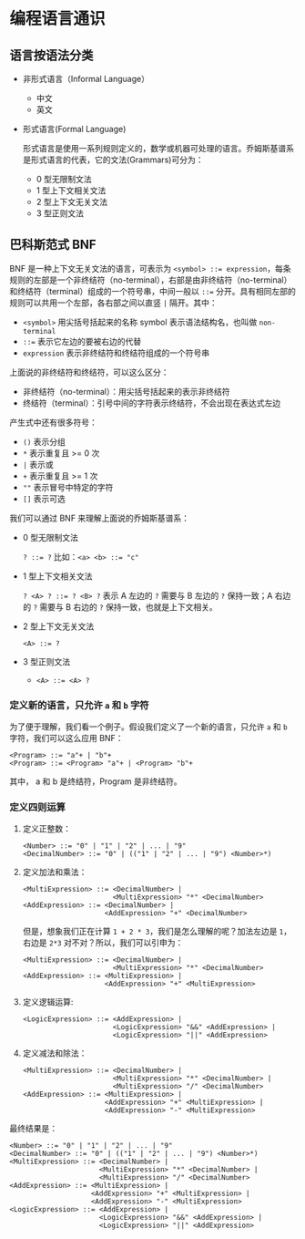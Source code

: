 # 编程语言通识

## 语言按语法分类

- 非形式语言（Informal Language）
  - 中文
  - 英文
- 形式语言(Formal Language)

  形式语言是使用一系列规则定义的，数学或机器可处理的语言。乔姆斯基谱系是形式语言的代表，它的文法(Grammars)可分为：

  - 0 型无限制文法
  - 1 型上下文相关文法
  - 2 型上下文无关文法
  - 3 型正则文法

## 巴科斯范式 BNF

BNF 是一种上下文无关文法的语言，可表示为 `<symbol> ::= expression`，每条规则的左部是一个非终结符（no-terminal），右部是由非终结符（no-terminal）和终结符（terminal）组成的一个符号串，中间一般以 `::=` 分开。具有相同左部的规则可以共用一个左部，各右部之间以直竖 `|` 隔开。其中：

- `<symbol>` 用尖括号括起来的名称 symbol 表示语法结构名，也叫做 `non-terminal`
- `::=` 表示它左边的要被右边的代替
- `expression` 表示非终结符和终结符组成的一个符号串

上面说的非终结符和终结符，可以这么区分：

- 非终结符（no-terminal）：用尖括号括起来的表示非终结符
- 终结符（terminal）：引号中间的字符表示终结符，不会出现在表达式左边

产生式中还有很多符号：

- `()` 表示分组
- `*` 表示重复且 >= 0 次
- `|` 表示或
- `+` 表示重复且 >= 1 次
- `""` 表示冒号中特定的字符
- `[]` 表示可选

我们可以通过 BNF 来理解上面说的乔姆斯基谱系：

- 0 型无限制文法

  `? ::= ?` 比如：`<a> <b> ::= "c"`

- 1 型上下文相关文法

  `? <A> ? ::= ? <B> ?` 表示 A 左边的 `?` 需要与 B 左边的 `?` 保持一致；A 右边的 `?` 需要与 B 右边的 `?` 保持一致，也就是上下文相关。

- 2 型上下文无关文法

  `<A> ::= ?`

- 3 型正则文法

  - `<A> ::= <A> ?`

### 定义新的语言，只允许 `a` 和 `b` 字符

为了便于理解，我们看一个例子。假设我们定义了一个新的语言，只允许 `a` 和 `b` 字符，我们可以这么应用 BNF：

```text
<Program> ::= "a"+ | "b"+
<Program> ::= <Program> "a"+ | <Program> "b"+
```

其中， a 和 b 是终结符，Program 是非终结符。

### 定义四则运算

1. 定义正整数：

   ```text
   <Number> ::= "0" | "1" | "2" | ... | "9"
   <DecimalNumber> ::= "0" | (("1" | "2" | ... | "9") <Number>*)
   ```

2. 定义加法和乘法：

   ```text
   <MultiExpression> ::= <DecimalNumber> |
                         <MultiExpression> "*" <DecimalNumber>
   <AddExpression> ::= <DecimalNumber> |
                       <AddExpression> "+" <DecimalNumber>
   ```

   但是，想象我们正在计算 `1 + 2 * 3`，我们是怎么理解的呢？加法左边是 `1`，右边是 `2*3` 对不对？所以，我们可以引申为：

   ```text
   <MultiExpression> ::= <DecimalNumber> |
                         <MultiExpression> "*" <DecimalNumber>
   <AddExpression> ::= <MultiExpression> |
                       <AddExpression> "+" <MultiExpression>
   ```

3. 定义逻辑运算:

   ```text
   <LogicExpression> ::= <AddExpression> |
                         <LogicExpression> "&&" <AddExpression> |
                         <LogicExpression> "||" <AddExpression>
   ```

4. 定义减法和除法：

   ```text
   <MultiExpression> ::= <DecimalNumber> |
                         <MultiExpression> "*" <DecimalNumber> |
                         <MultiExpression> "/" <DecimalNumber>
   <AddExpression> ::= <MultiExpression> |
                       <AddExpression> "+" <MultiExpression> |
                       <AddExpression> "-" <MultiExpression>
   ```

最终结果是：

```text
<Number> ::= "0" | "1" | "2" | ... | "9"
<DecimalNumber> ::= "0" | (("1" | "2" | ... | "9") <Number>*)
<MultiExpression> ::= <DecimalNumber> |
                      <MultiExpression> "*" <DecimalNumber> |
                      <MultiExpression> "/" <DecimalNumber>
<AddExpression> ::= <MultiExpression> |
                    <AddExpression> "+" <MultiExpression> |
                    <AddExpression> "-" <MultiExpression>
<LogicExpression> ::= <AddExpression> |
                      <LogicExpression> "&&" <AddExpression> |
                      <LogicExpression> "||" <AddExpression>
```
